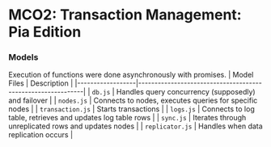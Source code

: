 # MCO2: Transaction Management: Pia Edition

### Models
Execution of functions were done asynchronously with promises.
| Model Files      | Description                                                 |
|------------------|-------------------------------------------------------------|
| `db.js`          | Handles query concurrency (supposedly) and failover         |
| `nodes.js`       | Connects to nodes, executes queries for specific nodes      |
| `transaction.js` | Starts transactions                                         |
| `logs.js`        | Connects to log table, retrieves and updates log table rows |
| `sync.js`        | Iterates through unreplicated rows and updates nodes        |
| `replicator.js`  | Handles when data replication occurs                        |
